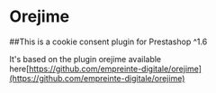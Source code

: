 # Orejime
##This is a cookie consent plugin for Prestashop ^1.6

It's based on the plugin orejime available here[https://github.com/empreinte-digitale/orejime](https://github.com/empreinte-digitale/orejime)
